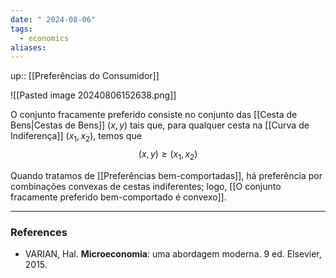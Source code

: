 ```yaml
---
date: " 2024-08-06"
tags:
  - economics
aliases:
---
```


up:: [[Preferências do Consumidor]]

![[Pasted image 20240806152638.png]]

O conjunto fracamente preferido consiste no conjunto das [[Cesta de Bens|Cestas de Bens]] $(x,y)$ tais que, para qualquer cesta na [[Curva de Indiferença]] $(x_{1},x_{2})$, temos que
$$
(x,y) \geq (x_{1},x_{2})
$$

Quando tratamos de [[Preferências bem-comportadas]], há preferência por combinações convexas de cestas indiferentes; logo, [[O conjunto fracamente preferido bem-comportado é convexo]].

---
### References
- VARIAN, Hal. **Microeconomia**: uma abordagem moderna. 9 ed. Elsevier, 2015.
